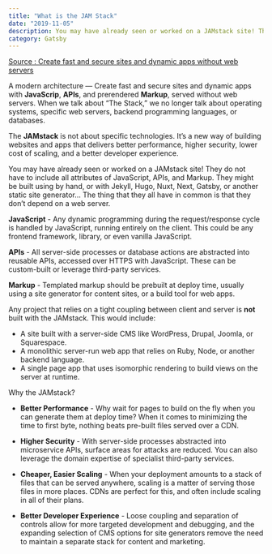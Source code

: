 ```yaml
---
title: "What is the JAM Stack"
date: "2019-11-05"
description: You may have already seen or worked on a JAMstack site! They do not have to include all attributes of JavaScript, APIs, and Markup. They might be built using by hand, or with Jekyll, Hugo, Nuxt, Next, Gatsby, or another static site generator...
category: Gatsby
---
```


<a href=" https://jamstack.org/"
     target="_blank">Source : Create fast and secure sites and dynamic apps without web servers</a>

A modern architecture —
Create fast and secure sites and dynamic apps with <strong>JavaScrip</strong>, <strong>APIs</strong>, and prerendered <strong>Markup</strong>, served without web servers. When we talk about “The Stack,” we no longer talk about operating systems, specific web servers, backend programming languages, or databases.

The <strong>JAMstack</strong> is not about specific technologies. It’s a new way of building websites and apps that delivers better performance, higher security, lower cost of scaling, and a better developer experience. 

You may have already seen or worked on a JAMstack site! They do not have to include all attributes of JavaScript, APIs, and Markup. They might be built using by hand, or with Jekyll, Hugo, Nuxt, Next, Gatsby, or another static site generator...  The thing that they all have in common is that they don’t depend on a web server.


<strong>JavaScript</strong> -
Any dynamic programming during the request/response cycle is handled by JavaScript, running entirely on the client. This could be any frontend framework, library, or even vanilla JavaScript.

<strong>APIs</strong> -
All server-side processes or database actions are abstracted into reusable APIs, accessed over HTTPS with JavaScript. These can be custom-built or leverage third-party services.

<strong>Markup</strong> -
Templated markup should be prebuilt at deploy time, usually using a site generator for content sites, or a build tool for web apps.

Any project that relies on a tight coupling between client and server is <strong>not</strong> built with the JAMstack. This would include: 

- A site built with a server-side CMS like WordPress, Drupal, Joomla, or Squarespace.
- A monolithic server-run web app that relies on Ruby, Node, or another backend language.
- A single page app that uses isomorphic rendering to build views on the server at runtime.

Why the JAMstack? 

- <strong>Better Performance</strong> - 
Why wait for pages to build on the fly when you can generate them at deploy time? When it comes to minimizing the time to first byte, nothing beats pre-built files served over a CDN.

- <strong>Higher Security</strong> - 
With server-side processes abstracted into microservice APIs, surface areas for attacks are reduced. You can also leverage the domain expertise of specialist third-party services.

- <strong>Cheaper, Easier Scaling</strong> - 
When your deployment amounts to a stack of files that can be served anywhere, scaling is a matter of serving those files in more places. CDNs are perfect for this, and often include scaling in all of their plans.

- <strong>Better Developer Experience</strong> - 
Loose coupling and separation of controls allow for more targeted development and debugging, and the expanding selection of CMS options for site generators remove the need to maintain a separate stack for content and marketing.

  
